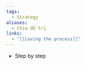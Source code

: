 ```yaml
---
tags:
  - Strategy
aliases:
  - Chia để trị
links:
  - "[[Loving the process]]"
---
```

- Step by step